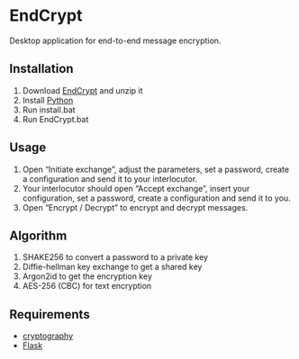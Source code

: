 # EndCrypt

Desktop application for end-to-end message encryption.

## Installation

1. Download [EndCrypt](https://github.com/ilyakotsar/endcrypt/archive/refs/heads/main.zip) and unzip it
2. Install [Python](https://www.python.org/downloads/)
3. Run install.bat
4. Run EndCrypt.bat

## Usage

1. Open “Initiate exchange”, adjust the parameters, set a password, create a configuration and send it to your interlocutor.
2. Your interlocutor should open “Accept exchange”, insert your configuration, set a password, create a configuration and send it to you.
3. Open “Encrypt / Decrypt” to encrypt and decrypt messages.

## Algorithm

1. SHAKE256 to convert a password to a private key
2. Diffie-hellman key exchange to get a shared key
3. Argon2id to get the encryption key
4. AES-256 (CBC) for text encryption

## Requirements

- [cryptography](https://github.com/pyca/cryptography)
- [Flask](https://github.com/pallets/flask)
